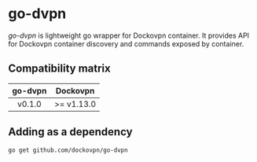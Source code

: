 go-dvpn
======

*go-dvpn* is lightweight go wrapper for Dockovpn container. It provides API for Dockovpn container discovery and commands exposed by container.

## Compatibility matrix

| go-dvpn | Dockovpn |
| :-----: | :------: |
| v0.1.0 | >= v1.13.0 |


## Adding as a dependency

```shell
go get github.com/dockovpn/go-dvpn
```
